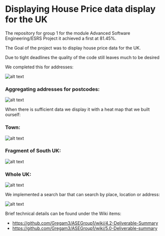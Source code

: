 # Displaying House Price data display for the UK
The repository for group 1 for the module Advanced Software Engineering/ESRS Project it achieved a first at 81.45%. 

The Goal of the project was to display house price data for the UK.

Due to tight deadlines the quality of the code still leaves much to be desired


We completed this for addresses:

![alt text](https://user-images.githubusercontent.com/14945621/50002223-49e9be00-ff97-11e8-98a3-4382e9bc37a6.png)

### Aggregating addresses for postcodes:

![alt text](https://user-images.githubusercontent.com/14945621/50002233-5241f900-ff97-11e8-853a-3432b8766931.png)

When there is sufficient data we display it with a heat map that we built ourself:

### Town: 

![alt text](https://user-images.githubusercontent.com/14945621/50002232-51a96280-ff97-11e8-8abd-e2a3492092cc.png)

### Fragment of South UK:

![alt text](https://user-images.githubusercontent.com/14945621/50002230-4fdf9f00-ff97-11e8-8168-d414fadecf75.png)

### Whole UK:

![alt text](https://user-images.githubusercontent.com/14945621/50002228-4e15db80-ff97-11e8-9519-be818bbf5d65.png)


We implemented a search bar that can search by place, location or address:

![alt text](https://user-images.githubusercontent.com/14945621/50002242-55d58000-ff97-11e8-9419-b215040af7bd.png)


Brief technical details can be found under the Wiki items:

* https://github.com/Gregam3/ASEGroup1/wiki/4.2-Deliverable-Summary
* https://github.com/Gregam3/ASEGroup1/wiki/5.0-Deliverable-summary










